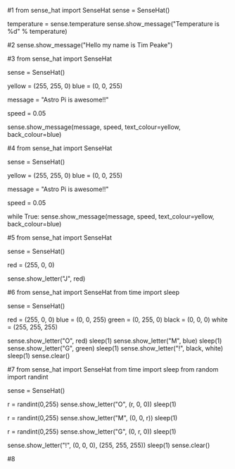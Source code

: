 #1
from sense_hat import SenseHat
sense = SenseHat()

temperature = sense.temperature
sense.show_message("Temperature is %d" % temperature)

#2
sense.show_message("Hello my name is Tim Peake")

#3
from sense_hat import SenseHat

sense = SenseHat()

yellow = (255, 255, 0)
blue = (0, 0, 255)

message = "Astro Pi is awesome!!"

speed = 0.05

sense.show_message(message, speed, text_colour=yellow, back_colour=blue)

#4
from sense_hat import SenseHat

sense = SenseHat()

yellow = (255, 255, 0)
blue = (0, 0, 255)

message = "Astro Pi is awesome!!"

speed = 0.05

while True:
    sense.show_message(message, speed, text_colour=yellow, back_colour=blue)

#5
from sense_hat import SenseHat

sense = SenseHat()

red = (255, 0, 0)

sense.show_letter("J", red)

#6
from sense_hat import SenseHat
from time import sleep

sense = SenseHat()

red = (255, 0, 0)
blue = (0, 0, 255)
green = (0, 255, 0)
black = (0, 0, 0)
white = (255, 255, 255)

sense.show_letter("O", red)
sleep(1)
sense.show_letter("M", blue)
sleep(1)
sense.show_letter("G", green)
sleep(1)
sense.show_letter("!", black, white)
sleep(1)
sense.clear()

#7
from sense_hat import SenseHat
from time import sleep
from random import randint

sense = SenseHat()

r = randint(0,255)
sense.show_letter("O", (r, 0, 0))
sleep(1)

r = randint(0,255)
sense.show_letter("M", (0, 0, r))
sleep(1)

r = randint(0,255)
sense.show_letter("G", (0, r, 0))
sleep(1)

sense.show_letter("!", (0, 0, 0), (255, 255, 255))
sleep(1)
sense.clear()

#8
